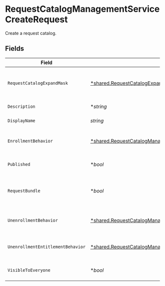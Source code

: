 # RequestCatalogManagementServiceCreateRequest

Create a request catalog.


## Fields

| Field                                                                                                                                                                                            | Type                                                                                                                                                                                             | Required                                                                                                                                                                                         | Description                                                                                                                                                                                      |
| ------------------------------------------------------------------------------------------------------------------------------------------------------------------------------------------------ | ------------------------------------------------------------------------------------------------------------------------------------------------------------------------------------------------ | ------------------------------------------------------------------------------------------------------------------------------------------------------------------------------------------------ | ------------------------------------------------------------------------------------------------------------------------------------------------------------------------------------------------ |
| `RequestCatalogExpandMask`                                                                                                                                                                       | [*shared.RequestCatalogExpandMask](../../../pkg/models/shared/requestcatalogexpandmask.md)                                                                                                       | :heavy_minus_sign:                                                                                                                                                                               | The RequestCatalogExpandMask includes the paths in the catalog view to expand in the return value of this call.                                                                                  |
| `Description`                                                                                                                                                                                    | **string*                                                                                                                                                                                        | :heavy_minus_sign:                                                                                                                                                                               | The description of the new request catalog.                                                                                                                                                      |
| `DisplayName`                                                                                                                                                                                    | *string*                                                                                                                                                                                         | :heavy_check_mark:                                                                                                                                                                               | The display name of the new request catalog.                                                                                                                                                     |
| `EnrollmentBehavior`                                                                                                                                                                             | [*shared.RequestCatalogManagementServiceCreateRequestEnrollmentBehavior](../../../pkg/models/shared/requestcatalogmanagementservicecreaterequestenrollmentbehavior.md)                           | :heavy_minus_sign:                                                                                                                                                                               | Defines how to handle the request policies of the entitlements in the catalog during enrollment.                                                                                                 |
| `Published`                                                                                                                                                                                      | **bool*                                                                                                                                                                                          | :heavy_minus_sign:                                                                                                                                                                               | Whether or not the new catalog should be created as published.                                                                                                                                   |
| `RequestBundle`                                                                                                                                                                                  | **bool*                                                                                                                                                                                          | :heavy_minus_sign:                                                                                                                                                                               | Whether all the entitlements in the catalog can be requests at once. Your tenant must have the bundles feature to use this.                                                                      |
| `UnenrollmentBehavior`                                                                                                                                                                           | [*shared.RequestCatalogManagementServiceCreateRequestUnenrollmentBehavior](../../../pkg/models/shared/requestcatalogmanagementservicecreaterequestunenrollmentbehavior.md)                       | :heavy_minus_sign:                                                                                                                                                                               | Defines how to handle the revocation of the entitlements in the catalog during unenrollment.                                                                                                     |
| `UnenrollmentEntitlementBehavior`                                                                                                                                                                | [*shared.RequestCatalogManagementServiceCreateRequestUnenrollmentEntitlementBehavior](../../../pkg/models/shared/requestcatalogmanagementservicecreaterequestunenrollmententitlementbehavior.md) | :heavy_minus_sign:                                                                                                                                                                               | Defines how to handle the revoke policies of the entitlements in the catalog during unenrollment.                                                                                                |
| `VisibleToEveryone`                                                                                                                                                                              | **bool*                                                                                                                                                                                          | :heavy_minus_sign:                                                                                                                                                                               | Whether or not the new catalog is visible to everyone by default.                                                                                                                                |